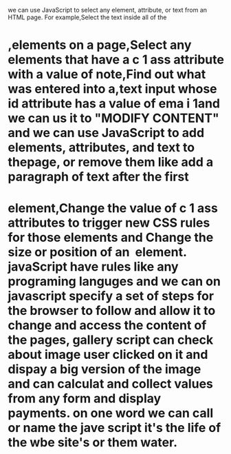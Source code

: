  we can use JavaScript to select any
element, attribute, or text from an
HTML page. For example,Select the text inside all of the <h1>,elements on a page,Select any elements that have a c 1 ass attribute with a value of note,Find out what was entered into a,text input whose id attribute has a value of ema i 1and we can us it to "MODIFY CONTENT" and we can use JavaScript to add elements, attributes, and text to thepage, or remove them like add a paragraph of text after the first <h1> element,Change the value of c 1 ass attributes to trigger new CSS rules
for those elements and Change the size or position of an <img> element.
 javaScript have rules like any programing languges and we can on javascript specify a set of steps for the browser to follow and allow it to change and access the content of the pages, gallery script can check about image user clicked on it and dispay a big version of the image and can calculat and collect values from any form and display payments.
 on one word we can call or name the jave script it's the life of the wbe site's or them water.